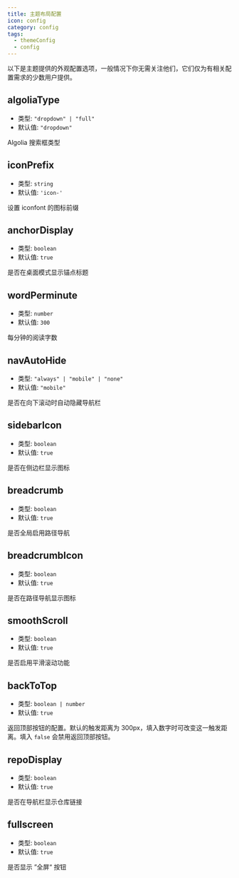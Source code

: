 ```yaml
---
title: 主题布局配置
icon: config
category: config
tags:
  - themeConfig
  - config
---
```


以下是主题提供的外观配置选项，一般情况下你无需关注他们，它们仅为有相关配置需求的少数用户提供。

## algoliaType

- 类型: `"dropdown" | "full"`
- 默认值: `"dropdown"`

Algolia 搜索框类型

## iconPrefix

- 类型: `string`
- 默认值: `'icon-'`

设置 iconfont 的图标前缀

## anchorDisplay

- 类型: `boolean`
- 默认值: `true`

是否在桌面模式显示锚点标题

## wordPerminute

- 类型: `number`
- 默认值: `300`

每分钟的阅读字数

## navAutoHide

- 类型: `"always" | "mobile" | "none"`
- 默认值: `"mobile"`

是否在向下滚动时自动隐藏导航栏

## sidebarIcon

- 类型: `boolean`
- 默认值: `true`

是否在侧边栏显示图标

## breadcrumb

- 类型: `boolean`
- 默认值: `true`

是否全局启用路径导航

## breadcrumbIcon

- 类型: `boolean`
- 默认值: `true`

是否在路径导航显示图标

## smoothScroll <Badge text="改变默认值" type="error" />

- 类型: `boolean`
- 默认值: `true`

是否启用平滑滚动功能

## backToTop

- 类型: `boolean | number`
- 默认值: `true`

返回顶部按钮的配置。默认的触发距离为 300px，填入数字时可改变这一触发距离。填入 `false` 会禁用返回顶部按钮。

## repoDisplay

- 类型: `boolean`
- 默认值: `true`

是否在导航栏显示仓库链接

## fullscreen

- 类型: `boolean`
- 默认值: `true`

是否显示 ”全屏“ 按钮
